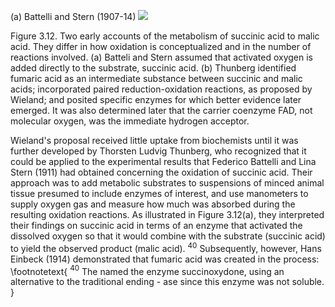 (a) Battelli and Stern (1907-14)
![](https://cdn.mathpix.com/cropped/2024_06_22_d3c022e1d997c6c22409g-1.jpg?height=782&width=1068&top_left_y=205&top_left_x=243)

Figure 3.12. Two early accounts of the metabolism of succinic acid to malic acid. They differ in how oxidation is conceptualized and in the number of reactions involved. (a) Batteli and Stern assumed that activated oxygen is added directly to the substrate, succinic acid. (b) Thunberg identified fumaric acid as an intermediate substance between succinic and malic acids; incorporated paired reduction-oxidation reactions, as proposed by Wieland; and posited specific enzymes for which better evidence later emerged. It was also determined later that the carrier coenzyme FAD, not molecular oxygen, was the immediate hydrogen acceptor.

Wieland's proposal received little uptake from biochemists until it was further developed by Thorsten Ludvig Thunberg, who recognized that it could be applied to the experimental results that Federico Battelli and Lina Stern (1911) had obtained concerning the oxidation of succinic acid. Their approach was to add metabolic substrates to suspensions of minced animal tissue presumed to include enzymes of interest, and use manometers to supply oxygen gas and measure how much was absorbed during the resulting oxidation reactions. As illustrated in Figure 3.12(a), they interpreted their findings on succinic acid in terms of an enzyme that activated the dissolved oxygen so that it would combine with the substrate (succinic acid) to yield the observed product (malic acid). ${ }^{40}$ Subsequently, however, Hans Einbeck (1914) demonstrated that fumaric acid was created in the process:
\footnotetext{
${ }^{40}$ The named the enzyme succinoxydone, using an alternative to the traditional ending - ase since this enzyme was not soluble.
}